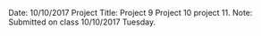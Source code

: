 Date: 10/10/2017
Project Title: Project 9 Project 10 project 11.
Note: Submitted on class 10/10/2017 Tuesday.
